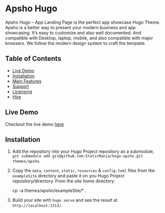 <h1>Apsho Hugo</h1>


Apsho Hugo – App Landing Page is the perfect app showcase Hugo Theme. Apsho is a better way to present your modern business and app showcasing. It’s easy to customize and also well documented. And compatible with Desktop, laptop, mobile, and also compatible with major browsers. We follow the modern design system to craft the template.

## Table of Contents

- [Live Demo](#live-demo)
- [Installation](#installation)
- [Main Features](#features)
- [Support](#support)
- [Licensing](#licensing)
- [Hire](#hire)

## Live Demo

Checkout the live demo [here](https://apsho-hugo.staticmania.com/)

## Installation

1. Add the repository into your Hugo Project repository as a submodule, `git submodule add git@github.com:StaticMania/hugo-apsho.git themes/apsho`.
2. Copy the  `data`, `content`, `static`, `resources` & `config.toml` files from the `exampleSite` directory and paste it on you Hugo Project repository/directory. From the site home directory:

   cp -a themes/apsho/exampleSite/\* .

3. Build your site with `hugo serve` and see the result at `http://localhost:1313/`.

